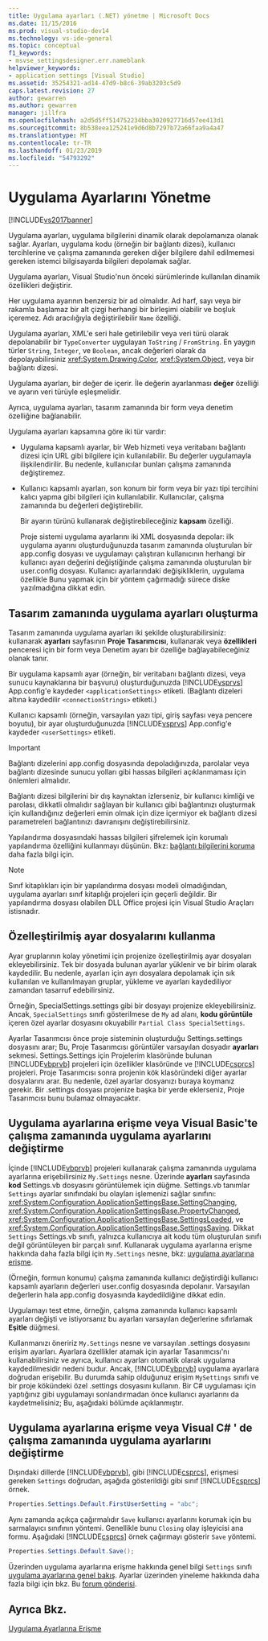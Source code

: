 ```yaml
---
title: Uygulama ayarları (.NET) yönetme | Microsoft Docs
ms.date: 11/15/2016
ms.prod: visual-studio-dev14
ms.technology: vs-ide-general
ms.topic: conceptual
f1_keywords:
- msvse_settingsdesigner.err.nameblank
helpviewer_keywords:
- application settings [Visual Studio]
ms.assetid: 35254321-ad14-47d9-b8c6-39ab3203c5d9
caps.latest.revision: 27
author: gewarren
ms.author: gewarren
manager: jillfra
ms.openlocfilehash: a2d5d5ff514752234bba3020927716d57ee413d1
ms.sourcegitcommit: 8b538eea125241e9d6d8b7297b72a66faa9a4a47
ms.translationtype: MT
ms.contentlocale: tr-TR
ms.lasthandoff: 01/23/2019
ms.locfileid: "54793292"
---
```

# <a name="managing-application-settings-net"></a>Uygulama Ayarlarını Yönetme
[!INCLUDE[vs2017banner](../includes/vs2017banner.md)]

Uygulama ayarları, uygulama bilgilerini dinamik olarak depolamanıza olanak sağlar. Ayarları, uygulama kodu (örneğin bir bağlantı dizesi), kullanıcı tercihlerine ve çalışma zamanında gereken diğer bilgilere dahil edilmemesi gereken istemci bilgisayarda bilgileri depolamak sağlar.  
  
 Uygulama ayarları, Visual Studio'nun önceki sürümlerinde kullanılan dinamik özellikleri değiştirir.  
  
 Her uygulama ayarının benzersiz bir ad olmalıdır. Ad harf, sayı veya bir rakamla başlamaz bir alt çizgi herhangi bir birleşimi olabilir ve boşluk içeremez. Adı aracılığıyla değiştirilebilir `Name` özelliği.  
  
 Uygulama ayarları, XML'e seri hale getirilebilir veya veri türü olarak depolanabilir bir `TypeConverter` uygulayan `ToString` / `FromString`. En yaygın türler `String`, `Integer`, ve `Boolean`, ancak değerleri olarak da depolayabilirsiniz <xref:System.Drawing.Color>, <xref:System.Object>, veya bir bağlantı dizesi.  
  
 Uygulama ayarları, bir değer de içerir. İle değerin ayarlanması **değer** özelliği ve ayarın veri türüyle eşleşmelidir.  
  
 Ayrıca, uygulama ayarları, tasarım zamanında bir form veya denetim özelliğine bağlanabilir.  
  
 Uygulama ayarları kapsamına göre iki tür vardır:  
  
- Uygulama kapsamlı ayarlar, bir Web hizmeti veya veritabanı bağlantı dizesi için URL gibi bilgilere için kullanılabilir. Bu değerler uygulamayla ilişkilendirilir. Bu nedenle, kullanıcılar bunları çalışma zamanında değiştiremez.  
  
- Kullanıcı kapsamlı ayarları, son konum bir form veya bir yazı tipi tercihini kalıcı yapma gibi bilgileri için kullanılabilir. Kullanıcılar, çalışma zamanında bu değerleri değiştirebilir.  
  
  Bir ayarın türünü kullanarak değiştirebileceğiniz **kapsam** özelliği.  
  
  Proje sistemi uygulama ayarlarını iki XML dosyasında depolar: ilk uygulama ayarını oluşturduğunuzda tasarım zamanında oluşturulan bir app.config dosyası ve uygulamayı çalıştıran kullanıcının herhangi bir kullanıcı ayarı değerini değiştiğinde çalışma zamanında oluşturulan bir user.config dosyası. Kullanıcı ayarlarındaki değişikliklerin, uygulama özellikle Bunu yapmak için bir yöntem çağırmadığı sürece diske yazılmadığına dikkat edin.  
  
## <a name="creating-application-settings-at-design-time"></a>Tasarım zamanında uygulama ayarları oluşturma  
 Tasarım zamanında uygulama ayarları iki şekilde oluşturabilirsiniz: kullanarak **ayarları** sayfasının **Proje Tasarımcısı**, kullanarak veya **özellikleri** penceresi için bir form veya Denetim ayarı bir özelliğe bağlayabileceğiniz olanak tanır.  
  
 Bir uygulama kapsamlı ayar (örneğin, bir veritabanı bağlantı dizesi, veya sunucu kaynaklarına bir başvuru) oluşturduğunuzda [!INCLUDE[vsprvs](../includes/vsprvs-md.md)] App.config'e kaydeder `<applicationSettings>` etiketi. (Bağlantı dizeleri altına kaydedilir `<connectionStrings>` etiketi.)  
  
 Kullanıcı kapsamlı (örneğin, varsayılan yazı tipi, giriş sayfası veya pencere boyutu), bir ayar oluşturduğunuzda [!INCLUDE[vsprvs](../includes/vsprvs-md.md)] App.config'e kaydeder `<userSettings>` etiketi.  
  
> [!IMPORTANT]
>  Bağlantı dizelerini app.config dosyasında depoladığınızda, parolalar veya bağlantı dizesinde sunucu yolları gibi hassas bilgileri açıklanmaması için önlemleri almalıdır.  
>   
>  Bağlantı dizesi bilgilerini bir dış kaynaktan izlerseniz, bir kullanıcı kimliği ve parolası, dikkatli olmalıdır sağlayan bir kullanıcı gibi bağlantınızı oluşturmak için kullandığınız değerleri emin olmak için dize içermiyor ek bağlantı dizesi parametreleri bağlantınızı davranışını değiştirebilirsiniz.  
>   
>  Yapılandırma dosyasındaki hassas bilgileri şifrelemek için korumalı yapılandırma özelliğini kullanmayı düşünün. Bkz: [bağlantı bilgilerini koruma](http://msdn.microsoft.com/library/1471f580-bcd4-4046-bdaf-d2541ecda2f4) daha fazla bilgi için.  
  
> [!NOTE]
>  Sınıf kitaplıkları için bir yapılandırma dosyası modeli olmadığından, uygulama ayarları sınıf kitaplığı projeleri için geçerli değildir. Bir yapılandırma dosyası olabilen DLL Office projesi için Visual Studio Araçları istisnadır.  
  
## <a name="using-customized-settings-files"></a>Özelleştirilmiş ayar dosyalarını kullanma  
 Ayar gruplarının kolay yönetimi için projenize özelleştirilmiş ayar dosyaları ekleyebilirsiniz. Tek bir dosyada bulunan ayarlar yüklenir ve bir birim olarak kaydedilir. Bu nedenle, ayarları için ayrı dosyalara depolamak için sık kullanılan ve kullanılmayan gruplar, yükleme ve ayarları kaydediliyor zamandan tasarruf edebilirsiniz.  
  
 Örneğin, SpecialSettings.settings gibi bir dosyayı projenize ekleyebilirsiniz. Ancak, `SpecialSettings` sınıfı gösterilmese de `My` ad alanı, **kodu görüntüle** içeren özel ayarlar dosyasını okuyabilir `Partial Class SpecialSettings`.  
  
 Ayarlar Tasarımcısı önce proje sisteminin oluşturduğu Settings.settings dosyasını arar; Bu, Proje Tasarımcısı görüntüler varsayılan dosyadır **ayarları** sekmesi. Settings.Settings için Projelerim klasöründe bulunan [!INCLUDE[vbprvb](../includes/vbprvb-md.md)] projeleri için özellikler klasöründe ve [!INCLUDE[csprcs](../includes/csprcs-md.md)] projeleri. Proje Tasarımcısı sonra projenin kök klasöründeki diğer ayarlar dosyalarını arar. Bu nedenle, özel ayarlar dosyanızı buraya koymanız gerekir. Bir .settings dosyası projenize başka bir yerde eklerseniz, Proje Tasarımcısı bunu bulamaz olmayacaktır.  
  
## <a name="accessing-or-changing-application-settings-at-run-time-in-visual-basic"></a>Uygulama ayarlarına erişme veya Visual Basic'te çalışma zamanında uygulama ayarlarını değiştirme  
 İçinde [!INCLUDE[vbprvb](../includes/vbprvb-md.md)] projeleri kullanarak çalışma zamanında uygulama ayarlarına erişebilirsiniz `My.Settings` nesne. Üzerinde **ayarları** sayfasında **kod** Settings.vb dosyasını görüntülemek için düğme. Settings.vb tanımlar `Settings` ayarlar sınıfındaki bu olayları işlemenizi sağlar sınıfını: <xref:System.Configuration.ApplicationSettingsBase.SettingChanging>, <xref:System.Configuration.ApplicationSettingsBase.PropertyChanged>, <xref:System.Configuration.ApplicationSettingsBase.SettingsLoaded>, ve <xref:System.Configuration.ApplicationSettingsBase.SettingsSaving>. Dikkat `Settings` Settings.vb sınıfı, yalnızca kullanıcıya ait kodu tüm oluşturulan sınıfı değil görüntüleyen bir parçalı sınıf. Kullanarak uygulama ayarlarına erişme hakkında daha fazla bilgi için `My.Settings` nesne, bkz: [uygulama ayarlarına erişme](http://msdn.microsoft.com/library/e38d0cc7-247a-46ca-ba04-f2913f0adb2e).  
  
 (Örneğin, formun konumu) çalışma zamanında kullanıcı değiştirdiği kullanıcı kapsamlı ayarların değerleri user.config dosyasında depolanır. Varsayılan değerlerin hala app.config dosyasında kaydedildiğine dikkat edin.  
  
 Uygulamayı test etme, örneğin, çalışma zamanında kullanıcı kapsamlı ayarları değişti ve istiyorsanız bu ayarları varsayılan değerlerine sıfırlamak **Eşitle** düğmesi.  
  
 Kullanmanızı öneririz `My.Settings` nesne ve varsayılan .settings dosyasını erişim ayarları. Ayarlara özellikler atamak için ayarlar Tasarımcısı'nı kullanabilirsiniz ve ayrıca, kullanıcı ayarları otomatik olarak uygulama kaydedilmesidir nedeni budur. Ancak, [!INCLUDE[vbprvb](../includes/vbprvb-md.md)] uygulama ayarlara doğrudan erişebilir. Bu durumda sahip olduğunuz erişim `MySettings` sınıfı ve bir proje kökündeki özel .settings dosyasını kullanın. Bir C# uygulaması için yaptığınız gibi uygulamayı sonlandırmadan önce kullanıcı ayarlarını da kaydetmelisiniz; Bu, aşağıdaki bölümde açıklanmıştır.  
  
## <a name="accessing-or-changing-application-settings-at-run-time-in-visual-c"></a>Uygulama ayarlarına erişme veya Visual C# ' de çalışma zamanında uygulama ayarlarını değiştirme  
 Dışındaki dillerde [!INCLUDE[vbprvb](../includes/vbprvb-md.md)], gibi [!INCLUDE[csprcs](../includes/csprcs-md.md)], erişmesi gereken `Settings` doğrudan, aşağıda gösterildiği gibi sınıf [!INCLUDE[csprcs](../includes/csprcs-md.md)] örnek.  
  
```csharp  
Properties.Settings.Default.FirstUserSetting = "abc";  
```  
  
 Aynı zamanda açıkça çağırmalıdır `Save` kullanıcı ayarlarını korumak için bu sarmalayıcı sınıfının yöntemi. Genellikle bunu `Closing` olay işleyicisi ana formu. Aşağıdaki [!INCLUDE[csprcs](../includes/csprcs-md.md)] örnek çağırmayı gösterir `Save` yöntemi.  
  
```csharp  
Properties.Settings.Default.Save();  
```  
  
 Üzerinden uygulama ayarlarına erişme hakkında genel bilgi `Settings` sınıfı [uygulama ayarlarına genel bakış](http://msdn.microsoft.com/library/0dd8bca5-a6bf-4ac4-8eec-5725d08b38dc). Ayarlar üzerinden yineleme hakkında daha fazla bilgi için bkz. Bu [forum gönderisi](http://social.msdn.microsoft.com/Forums/vstudio/40fbb470-f1e8-4a02-a4a0-9f62b54d0fc4/is-this-possible-propertiessettingsdefault?forum=csharpgeneral).  
  
## <a name="see-also"></a>Ayrıca Bkz.  
 [Uygulama Ayarlarına Erişme](http://msdn.microsoft.com/library/e38d0cc7-247a-46ca-ba04-f2913f0adb2e)
